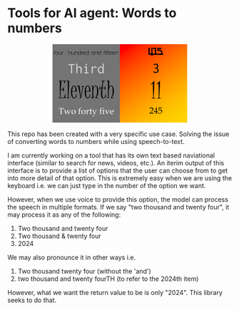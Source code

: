 # Tools for AI agent: Words to numbers
<p align= 'center'>
  <img src = "images/cover.png" width=60%>
</p>

This repo has been created with a very specific use case. Solving the issue of converting words to numbers while using speech-to-text.

I am currently working on a tool that has its own text based naviational interface (similar to search for news, videos, etc.). An iterim output of this interface is to provide a list of options that the user can choose from to get into more detail of that option. 
This is extremely easy when we are using the keyboard i.e. we can just type in the number of the option we want. 

However, when we use voice to provide this option, the model can process the speech in multiple formats. If we say "two thousand and twenty four", it may process it as any of the following:
1. Two thousand and twenty four
2. Two thousand & twenty four
3. 2024

We may also pronounce it in other ways i.e.
1. Two thousand twenty four (without the 'and')
2. two thousand and twenty fourTH (to refer to the 2024th item)

However, what we want the return value to be is only  "2024". This library seeks to do that.
